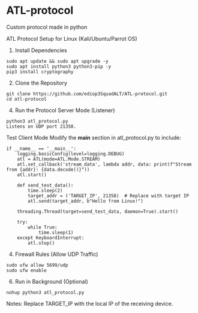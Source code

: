 # ATL-protocol
Custom protocol made in python



ATL Protocol Setup for Linux (Kali/Ubuntu/Parrot OS)
1. Install Dependencies

```
sudo apt update && sudo apt upgrade -y  
sudo apt install python3 python3-pip -y  
pip3 install cryptography
```

2. Clone the Repository
```
git clone https://github.com/ediop3SquadALT/ATL-protocol.git  
cd atl-protocol
```
4. Run the Protocol
Server Mode (Listener)
```
python3 atl_protocol.py  
Listens on UDP port 21358.
```


Test Client Mode
Modify the __main__ section in atl_protocol.py to include:
```
if __name__ == '__main__':
    logging.basicConfig(level=logging.DEBUG)
    atl = ATL(mode=ATL.Mode.STREAM)
    atl.set_callback('stream_data', lambda addr, data: print(f"Stream from {addr}: {data.decode()}"))
    atl.start()
    
    def send_test_data():
        time.sleep(2)
        target_addr = ('TARGET_IP', 21358)  # Replace with target IP
        atl.send(target_addr, b"Hello from Linux!")
    
    threading.Thread(target=send_test_data, daemon=True).start()
    
    try:
        while True:
            time.sleep(1)
    except KeyboardInterrupt:
        atl.stop()
```

4. Firewall Rules (Allow UDP Traffic)
```
sudo ufw allow 5699/udp
sudo ufw enable
```
6. Run in Background (Optional)

```
nohup python3 atl_protocol.py 
```
Notes:
Replace TARGET_IP with the local IP of the receiving device.
